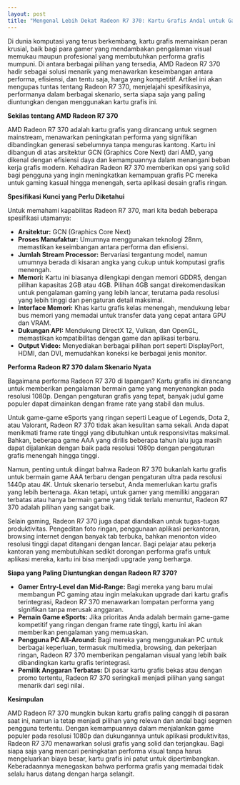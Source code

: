 ```yaml
---
layout: post
title: "Mengenal Lebih Dekat Radeon R7 370: Kartu Grafis Andal untuk Gaming dan Produktivitas"
---
```


Di dunia komputasi yang terus berkembang, kartu grafis memainkan peran krusial, baik bagi para gamer yang mendambakan pengalaman visual memukau maupun profesional yang membutuhkan performa grafis mumpuni. Di antara berbagai pilihan yang tersedia, AMD Radeon R7 370 hadir sebagai solusi menarik yang menawarkan keseimbangan antara performa, efisiensi, dan tentu saja, harga yang kompetitif. Artikel ini akan mengupas tuntas tentang Radeon R7 370, menjelajahi spesifikasinya, performanya dalam berbagai skenario, serta siapa saja yang paling diuntungkan dengan menggunakan kartu grafis ini.

**Sekilas tentang AMD Radeon R7 370**

AMD Radeon R7 370 adalah kartu grafis yang dirancang untuk segmen mainstream, menawarkan peningkatan performa yang signifikan dibandingkan generasi sebelumnya tanpa menguras kantong. Kartu ini dibangun di atas arsitektur GCN (Graphics Core Next) dari AMD, yang dikenal dengan efisiensi daya dan kemampuannya dalam menangani beban kerja grafis modern. Kehadiran Radeon R7 370 memberikan opsi yang solid bagi pengguna yang ingin meningkatkan kemampuan grafis PC mereka untuk gaming kasual hingga menengah, serta aplikasi desain grafis ringan.

**Spesifikasi Kunci yang Perlu Diketahui**

Untuk memahami kapabilitas Radeon R7 370, mari kita bedah beberapa spesifikasi utamanya:

*   **Arsitektur:** GCN (Graphics Core Next)
*   **Proses Manufaktur:** Umumnya menggunakan teknologi 28nm, memastikan keseimbangan antara performa dan efisiensi.
*   **Jumlah Stream Processor:** Bervariasi tergantung model, namun umumnya berada di kisaran angka yang cukup untuk komputasi grafis menengah.
*   **Memori:** Kartu ini biasanya dilengkapi dengan memori GDDR5, dengan pilihan kapasitas 2GB atau 4GB. Pilihan 4GB sangat direkomendasikan untuk pengalaman gaming yang lebih lancar, terutama pada resolusi yang lebih tinggi dan pengaturan detail maksimal.
*   **Interface Memori:** Khas kartu grafis kelas menengah, mendukung lebar bus memori yang memadai untuk transfer data yang cepat antara GPU dan VRAM.
*   **Dukungan API:** Mendukung DirectX 12, Vulkan, dan OpenGL, memastikan kompatibilitas dengan game dan aplikasi terbaru.
*   **Output Video:** Menyediakan berbagai pilihan port seperti DisplayPort, HDMI, dan DVI, memudahkan koneksi ke berbagai jenis monitor.

**Performa Radeon R7 370 dalam Skenario Nyata**

Bagaimana performa Radeon R7 370 di lapangan? Kartu grafis ini dirancang untuk memberikan pengalaman bermain game yang menyenangkan pada resolusi 1080p. Dengan pengaturan grafis yang tepat, banyak judul game populer dapat dimainkan dengan frame rate yang stabil dan mulus.

Untuk game-game eSports yang ringan seperti League of Legends, Dota 2, atau Valorant, Radeon R7 370 tidak akan kesulitan sama sekali. Anda dapat menikmati frame rate tinggi yang dibutuhkan untuk responsivitas maksimal. Bahkan, beberapa game AAA yang dirilis beberapa tahun lalu juga masih dapat dijalankan dengan baik pada resolusi 1080p dengan pengaturan grafis menengah hingga tinggi.

Namun, penting untuk diingat bahwa Radeon R7 370 bukanlah kartu grafis untuk bermain game AAA terbaru dengan pengaturan ultra pada resolusi 1440p atau 4K. Untuk skenario tersebut, Anda memerlukan kartu grafis yang lebih bertenaga. Akan tetapi, untuk gamer yang memiliki anggaran terbatas atau hanya bermain game yang tidak terlalu menuntut, Radeon R7 370 adalah pilihan yang sangat baik.

Selain gaming, Radeon R7 370 juga dapat diandalkan untuk tugas-tugas produktivitas. Pengeditan foto ringan, penggunaan aplikasi perkantoran, browsing internet dengan banyak tab terbuka, bahkan menonton video resolusi tinggi dapat ditangani dengan lancar. Bagi pelajar atau pekerja kantoran yang membutuhkan sedikit dorongan performa grafis untuk aplikasi mereka, kartu ini bisa menjadi upgrade yang berharga.

**Siapa yang Paling Diuntungkan dengan Radeon R7 370?**

*   **Gamer Entry-Level dan Mid-Range:** Bagi mereka yang baru mulai membangun PC gaming atau ingin melakukan upgrade dari kartu grafis terintegrasi, Radeon R7 370 menawarkan lompatan performa yang signifikan tanpa merusak anggaran.
*   **Pemain Game eSports:** Jika prioritas Anda adalah bermain game-game kompetitif yang ringan dengan frame rate tinggi, kartu ini akan memberikan pengalaman yang memuaskan.
*   **Pengguna PC All-Around:** Bagi mereka yang menggunakan PC untuk berbagai keperluan, termasuk multimedia, browsing, dan pekerjaan ringan, Radeon R7 370 memberikan pengalaman visual yang lebih baik dibandingkan kartu grafis terintegrasi.
*   **Pemilik Anggaran Terbatas:** Di pasar kartu grafis bekas atau dengan promo tertentu, Radeon R7 370 seringkali menjadi pilihan yang sangat menarik dari segi nilai.

**Kesimpulan**

AMD Radeon R7 370 mungkin bukan kartu grafis paling canggih di pasaran saat ini, namun ia tetap menjadi pilihan yang relevan dan andal bagi segmen pengguna tertentu. Dengan kemampuannya dalam menjalankan game populer pada resolusi 1080p dan dukungannya untuk aplikasi produktivitas, Radeon R7 370 menawarkan solusi grafis yang solid dan terjangkau. Bagi siapa saja yang mencari peningkatan performa visual tanpa harus mengeluarkan biaya besar, kartu grafis ini patut untuk dipertimbangkan. Keberadaannya menegaskan bahwa performa grafis yang memadai tidak selalu harus datang dengan harga selangit.
